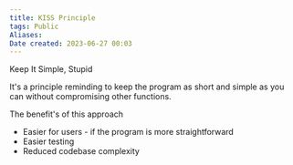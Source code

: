 ```yaml
---
title: KISS Principle
tags: Public
Aliases:
Date created: 2023-06-27 00:03
---
```


Keep It Simple, Stupid

It's a principle reminding to keep the program as short and simple as you can without compromising other functions.

The benefit's of this approach
- Easier for users - if the program is more straightforward
- Easier testing
- Reduced codebase complexity